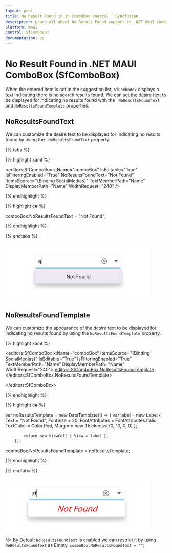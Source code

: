 ```yaml
---
layout: post
title: No Result Found in in ComboBox control | Syncfusion
description: Learn all about No Result Found support in .NET MAUI ComboBox (SfComboBox) control and more details.
platform: maui
control: SfComboBox
documentation: ug
---
```

# No Result Found in .NET MAUI ComboBox  (SfComboBox)

When the entered item is not in the suggestion list, `SfComboBox` displays a text indicating there is no search results found. We can set the desire text to be displayed for indicating no results found with the ` NoResultsFoundText` and `NoResultsFoundTemplate` properties.

## NoResultsFoundText
We can customize the desire text to be displayed for indicating no results found by using the ` NoResultsFoundText` property. 

{% tabs %}

{% highlight xaml %}

                    
<editors:SfComboBox x:Name="comboBox"
                        IsEditable="True"
                        IsFilteringEnabled="True"
                        NoResultsFoundText="Not Found"
                        ItemsSource="{Binding SocialMedias}"
                        TextMemberPath="Name"
                        DisplayMemberPath="Name"
                        WidthRequest="240" /> 

{% endhighlight %}

{% highlight c# %}

comboBox.NoResultsFoundText = "Not Found";

{% endhighlight %}

{% endtabs %}

![NoResultsFoundText](images/NoResultsFound/NoResultsFoundText.png)

## NoResultsFoundTemplate

We can customize the appearance of the desire text to be displayed for indicating no results found by using the `NoResultsFoundTemplate` property.

{% highlight xaml %}

<editors:SfComboBox x:Name="comboBox"
                    ItemsSource="{Binding SocialMedias}"
                    IsEditable="True"
                    IsFilteringEnabled="True"
                    TextMemberPath="Name"
                    DisplayMemberPath="Name"
                    WidthRequest="240">
    <editors:SfComboBox.NoResultsFoundTemplate>
        <DataTemplate>
            <Label Text="Not Found"  FontSize="20" FontAttributes="Italic" TextColor="Red" Margin="70,10,0,0"/>
        </DataTemplate>
    </editors:SfComboBox.NoResultsFoundTemplate>
    
</editors:SfComboBox>


{% endhighlight %}

{% highlight c# %}

var noResultsTemplate = new DataTemplate(() =>
        {
            var label = new Label
            {
                Text = "Not Found",
                FontSize = 20,
                FontAttributes = FontAttributes.Italic,
                TextColor = Color.Red,
                Margin = new Thickness(70, 10, 0, 0)
            };

            return new ViewCell { View = label };
        });

comboBox.NoResultsFoundTemplate = noResultsTemplate;

{% endhighlight %}

{% endtabs %}

![NoResultsFoundTemplate](images/NoResultsFound/NoResultsFoundTemplate.png)

N> By Default `NoResultsFoundText` is enabled we can restrict it by using `NoResultsFoundText` as Empty. `comboBox.NoResultsFoundText = ""`;
